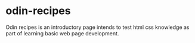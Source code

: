 # odin-recipes

Odin recipes is an introductory page intends to test html css knowledge as part of learning basic web page development.
